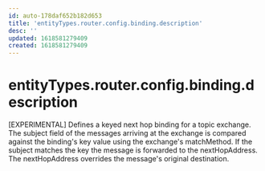 ```yaml
---
id: auto-178daf652b182d653
title: 'entityTypes.router.config.binding.description'
desc: ''
updated: 1618581279409
created: 1618581279409
---
```

# entityTypes.router.config.binding.description

[EXPERIMENTAL] Defines a keyed next hop binding for a topic exchange. The subject field of the messages arriving at the exchange is compared against the binding&#39;s key value using the exchange&#39;s matchMethod.  If the subject matches the key the message is forwarded to the nextHopAddress. The nextHopAddress overrides the message&#39;s original destination.